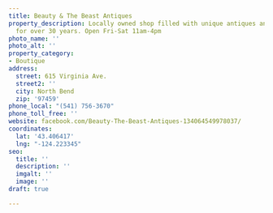 ```yaml
---
title: Beauty & The Beast Antiques
property_description: Locally owned shop filled with unique antiques and collectibles
  for over 30 years. Open Fri-Sat 11am-4pm
photo_name: ''
photo_alt: ''
property_category:
- Boutique
address:
  street: 615 Virginia Ave.
  street2: ''
  city: North Bend
  zip: '97459'
phone_local: "(541) 756-3670"
phone_toll_free: ''
website: facebook.com/Beauty-The-Beast-Antiques-134064549978037/
coordinates:
  lat: '43.406417'
  lng: "-124.223345"
seo:
  title: ''
  description: ''
  imgalt: ''
  image: ''
draft: true

---
```

